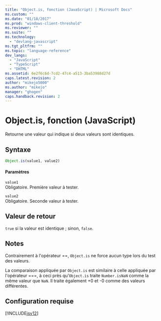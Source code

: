 ```yaml
---
title: "Object.is, fonction (JavaScript) | Microsoft Docs"
ms.custom: ""
ms.date: "01/18/2017"
ms.prod: "windows-client-threshold"
ms.reviewer: ""
ms.suite: ""
ms.technology: 
  - "devlang-javascript"
ms.tgt_pltfrm: ""
ms.topic: "language-reference"
dev_langs: 
  - "JavaScript"
  - "TypeScript"
  - "DHTML"
ms.assetid: 6e2f6c6d-7cd2-47c4-a513-3ba53988d27d
caps.latest.revision: 2
author: "mikejo5000"
ms.author: "mikejo"
manager: "ghogen"
caps.handback.revision: 2
---
```

# Object.is, fonction (JavaScript)
Retourne une valeur qui indique si deux valeurs sont identiques.  
  
## Syntaxe  
  
```javascript  
Object.is(value1, value2)  
```  
  
#### Paramètres  
 `value1`  
 Obligatoire.  Première valeur à tester.  
  
 `value2`  
 Obligatoire.  Seconde valeur à tester.  
  
## Valeur de retour  
 `true` si la valeur est identique ; sinon, `false`.  
  
## Notes  
 Contrairement à l'opérateur \=\=, `Object.is` ne force aucun type lors du test des valeurs.  
  
 La comparaison appliquée par `Object.is` est similaire à celle appliquée par l'opérateur \=\=\=, à ceci près qu'`Object.is` traite `Number.isNaN` comme la même valeur que `NaN`.  Il traite également \+0 et \-0 comme des valeurs différentes.  
  
## Configuration requise  
 [!INCLUDE[jsv12](../../javascript/reference/includes/jsv12-md.md)]